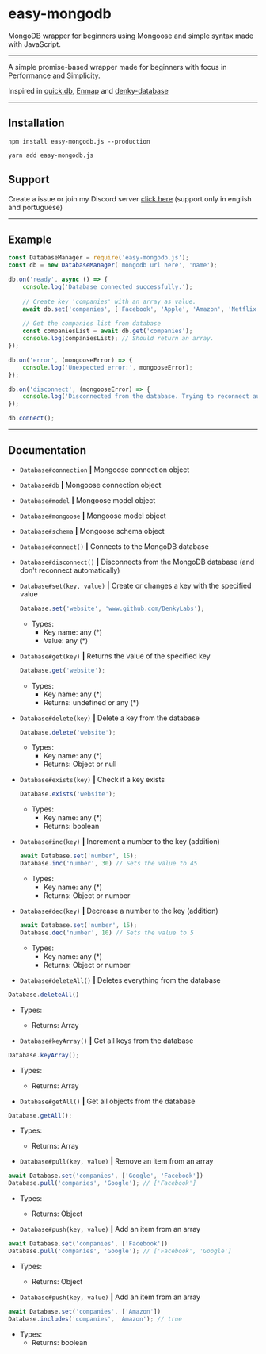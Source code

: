 # easy-mongodb
MongoDB wrapper for beginners using Mongoose and simple syntax made with JavaScript.

---

A simple promise-based wrapper made for beginners with focus in Performance and Simplicity.

Inspired in [quick.db](https://www.npmjs.com/package/quick.db), [Enmap](https://www.npmjs.com/package/enmap) and [denky-database](https://www.npmjs.com/package/denky-database)

---

## Installation
`npm install easy-mongodb.js --production`

`yarn add easy-mongodb.js`

## Support
Create a issue or join my Discord server [click here](https://discord.gg/bVWdscg) (support only in english and portuguese)

---

## Example
```js
const DatabaseManager = require('easy-mongodb.js');
const db = new DatabaseManager('mongodb url here', 'name');

db.on('ready', async () => {
	console.log('Database connected successfully.');
  
	// Create key 'companies' with an array as value.
	await db.set('companies', ['Facebook', 'Apple', 'Amazon', 'Netflix', 'Google'];
  
	// Get the companies list from database
	const companiesList = await db.get('companies');
	console.log(companiesList); // Should return an array.
});

db.on('error', (mongooseError) => {
	console.log('Unexpected error:', mongooseError);
});

db.on('disconnect', (mongooseError) => {
	console.log('Disconnected from the database. Trying to reconnect automatically...');
});

db.connect();
```

---

## Documentation
- `Database#connection` **|** Mongoose connection object
- `Database#db` **|** Mongoose connection object
- `Database#model` **|** Mongoose model object
- `Database#mongoose` **|** Mongoose model object
- `Database#schema` **|** Mongoose schema object



- `Database#connect()` **|** Connects to the MongoDB database
- `Database#disconnect()` **|** Disconnects from the MongoDB database (and don't reconnect automatically)

- `Database#set(key, value)` **|** Create or changes a key with the specified value
  ```js
  Database.set('website', 'www.github.com/DenkyLabs');
  ```
  - Types:
    - Key name: any (\*)
    - Value: any (\*)

- `Database#get(key)` **|** Returns the value of the specified key
  ```js
  Database.get('website');
  ```
  - Types:
    - Key name: any (\*)
    - Returns: undefined or any (\*)

- `Database#delete(key)` **|** Delete a key from the database
  ```js
  Database.delete('website');
  ```
  - Types:
    - Key name: any (\*)
    - Returns: Object or null

- `Database#exists(key)` **|** Check if a key exists
  ```js
  Database.exists('website');
  ```
  - Types:
    - Key name: any (\*)
    - Returns: boolean

- `Database#inc(key)` **|** Increment a number to the key (addition)
  ```js
  await Database.set('number', 15);
  Database.inc('number', 30) // Sets the value to 45
  ```
  - Types:
    - Key name: any (\*)
    - Returns: Object or number

- `Database#dec(key)` **|** Decrease a number to the key (addition)
  ```js
  await Database.set('number', 15);
  Database.dec('number', 10) // Sets the value to 5
  ```
  - Types:
    - Key name: any (\*)
    - Returns: Object or number

- `Database#deleteAll()` **|** Deletes everything from the database
```js
Database.deleteAll()
```
  - Types:
    - Returns: Array<Deleted object names or empty>
	
- `Database#keyArray()` **|** Get all keys from the database
```js
Database.keyArray();
```
  - Types:
    - Returns: Array<any>
 
- `Database#getAll()` **|** Get all objects from the database
```js
Database.getAll();
```
  - Types:
    - Returns: Array<any>
	
- `Database#pull(key, value)` **|** Remove an item from an array
```js
await Database.set('companies', ['Google', 'Facebook'])
Database.pull('companies', 'Google'); // ['Facebook']
```
  - Types:
    - Returns: Object
	
- `Database#push(key, value)` **|** Add an item from an array
```js
await Database.set('companies', ['Facebook'])
Database.pull('companies', 'Google'); // ['Facebook', 'Google']
```
  - Types:
    - Returns: Object
	
- `Database#push(key, value)` **|** Add an item from an array
```js
await Database.set('companies', ['Amazon'])
Database.includes('companies', 'Amazon'); // true
```
  - Types:
    - Returns: boolean
